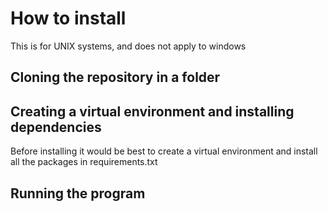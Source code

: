 # How to install 
This is for UNIX systems, and does not apply to windows

## Cloning the repository in a folder

## Creating a virtual environment and installing dependencies
Before installing it would be best to create a virtual environment and install all the packages in requirements.txt

## Running the program

